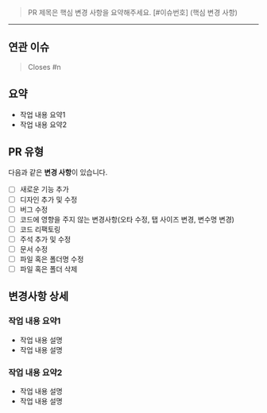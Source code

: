 > PR 제목은 핵심 변경 사항을 요약해주세요.
> [#이슈번호] (핵심 변경 사항)

---

## 연관 이슈
> Closes #n

## 요약
<!-- 작업 내용 요약 -->
- 작업 내용 요약1
- 작업 내용 요약2

## PR 유형

다음과 같은 **변경 사항**이 있습니다.
- [ ] 새로운 기능 추가
- [ ] 디자인 추가 및 수정
- [ ] 버그 수정
- [ ] 코드에 영향을 주지 않는 변경사항(오타 수정, 탭 사이즈 변경, 변수명 변경)
- [ ] 코드 리팩토링
- [ ] 주석 추가 및 수정
- [ ] 문서 수정
- [ ] 파일 혹은 폴더명 수정
- [ ] 파일 혹은 폴더 삭제

## 변경사항 상세
<!-- 작업 내용 설명 -->
### 작업 내용 요약1
- 작업 내용 설명
- 작업 내용 설명
### 작업 내용 요약2
- 작업 내용 설명
- 작업 내용 설명

